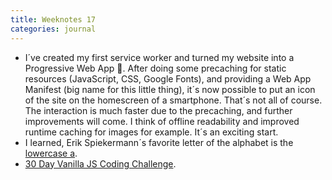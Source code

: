 ```yaml
---
title: Weeknotes 17
categories: journal
---
```

- I´ve created my first service worker and turned my website into a Progressive Web App 💪. After doing some precaching for static resources (JavaScript, CSS, Google Fonts), and providing a Web App Manifest (big name for this little thing), it´s now possible to put an icon of the site on the homescreen of a smartphone. That´s not all of course. The interaction is much faster due to the precaching, and further improvements will come. I think of offline readability and improved runtime caching for images for example. It´s an exciting start. 
- I learned, Erik Spiekermann´s favorite letter of the alphabet is the [lowercase a](/reading/helvetica-bonus-footage/).
- [30 Day Vanilla JS Coding Challenge](https://javascript30.com).